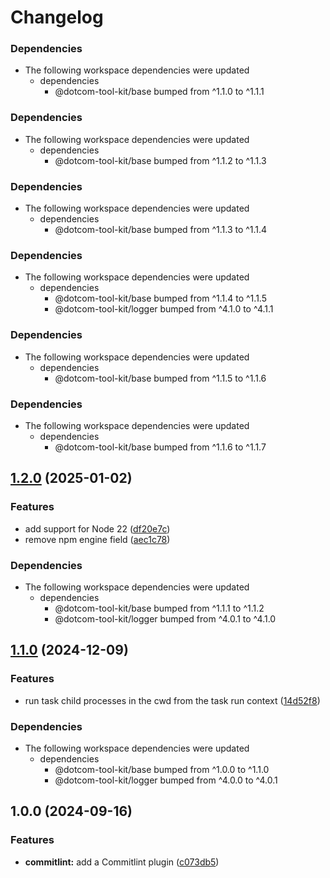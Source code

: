 # Changelog

### Dependencies

* The following workspace dependencies were updated
  * dependencies
    * @dotcom-tool-kit/base bumped from ^1.1.0 to ^1.1.1

### Dependencies

* The following workspace dependencies were updated
  * dependencies
    * @dotcom-tool-kit/base bumped from ^1.1.2 to ^1.1.3

### Dependencies

* The following workspace dependencies were updated
  * dependencies
    * @dotcom-tool-kit/base bumped from ^1.1.3 to ^1.1.4

### Dependencies

* The following workspace dependencies were updated
  * dependencies
    * @dotcom-tool-kit/base bumped from ^1.1.4 to ^1.1.5
    * @dotcom-tool-kit/logger bumped from ^4.1.0 to ^4.1.1

### Dependencies

* The following workspace dependencies were updated
  * dependencies
    * @dotcom-tool-kit/base bumped from ^1.1.5 to ^1.1.6

### Dependencies

* The following workspace dependencies were updated
  * dependencies
    * @dotcom-tool-kit/base bumped from ^1.1.6 to ^1.1.7

## [1.2.0](https://github.com/Financial-Times/dotcom-tool-kit/compare/commitlint-v1.1.1...commitlint-v1.2.0) (2025-01-02)


### Features

* add support for Node 22 ([df20e7c](https://github.com/Financial-Times/dotcom-tool-kit/commit/df20e7c455a16eeb3e75a2e940c93848d618a218))
* remove npm engine field ([aec1c78](https://github.com/Financial-Times/dotcom-tool-kit/commit/aec1c78aedb8f26a43b25824eb19e30101806182))


### Dependencies

* The following workspace dependencies were updated
  * dependencies
    * @dotcom-tool-kit/base bumped from ^1.1.1 to ^1.1.2
    * @dotcom-tool-kit/logger bumped from ^4.0.1 to ^4.1.0

## [1.1.0](https://github.com/Financial-Times/dotcom-tool-kit/compare/commitlint-v1.0.0...commitlint-v1.1.0) (2024-12-09)


### Features

* run task child processes in the cwd from the task run context ([14d52f8](https://github.com/Financial-Times/dotcom-tool-kit/commit/14d52f81f874a37c12bab3a6fbfddde5ff8d72e7))


### Dependencies

* The following workspace dependencies were updated
  * dependencies
    * @dotcom-tool-kit/base bumped from ^1.0.0 to ^1.1.0
    * @dotcom-tool-kit/logger bumped from ^4.0.0 to ^4.0.1

## 1.0.0 (2024-09-16)


### Features

* **commitlint:** add a Commitlint plugin ([c073db5](https://github.com/Financial-Times/dotcom-tool-kit/commit/c073db5c45b8c6f7488f07dd1eaf278d6f8b6db8))
